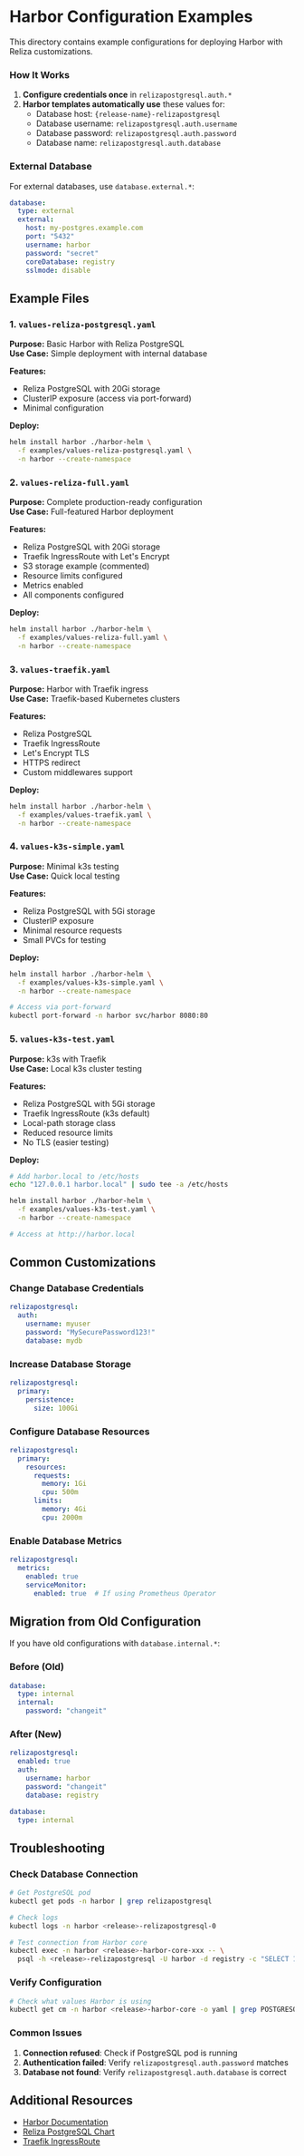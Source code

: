 # Harbor Configuration Examples

This directory contains example configurations for deploying Harbor with Reliza customizations.

### How It Works

1. **Configure credentials once** in `relizapostgresql.auth.*`
2. **Harbor templates automatically use** these values for:
   - Database host: `{release-name}-relizapostgresql`
   - Database username: `relizapostgresql.auth.username`
   - Database password: `relizapostgresql.auth.password`
   - Database name: `relizapostgresql.auth.database`

### External Database

For external databases, use `database.external.*`:

```yaml
database:
  type: external
  external:
    host: my-postgres.example.com
    port: "5432"
    username: harbor
    password: "secret"
    coreDatabase: registry
    sslmode: disable
```

## Example Files

### 1. `values-reliza-postgresql.yaml`
**Purpose:** Basic Harbor with Reliza PostgreSQL  
**Use Case:** Simple deployment with internal database

**Features:**
- Reliza PostgreSQL with 20Gi storage
- ClusterIP exposure (access via port-forward)
- Minimal configuration

**Deploy:**
```bash
helm install harbor ./harbor-helm \
  -f examples/values-reliza-postgresql.yaml \
  -n harbor --create-namespace
```

### 2. `values-reliza-full.yaml`
**Purpose:** Complete production-ready configuration  
**Use Case:** Full-featured Harbor deployment

**Features:**
- Reliza PostgreSQL with 20Gi storage
- Traefik IngressRoute with Let's Encrypt
- S3 storage example (commented)
- Resource limits configured
- Metrics enabled
- All components configured

**Deploy:**
```bash
helm install harbor ./harbor-helm \
  -f examples/values-reliza-full.yaml \
  -n harbor --create-namespace
```

### 3. `values-traefik.yaml`
**Purpose:** Harbor with Traefik ingress  
**Use Case:** Traefik-based Kubernetes clusters

**Features:**
- Reliza PostgreSQL
- Traefik IngressRoute
- Let's Encrypt TLS
- HTTPS redirect
- Custom middlewares support

**Deploy:**
```bash
helm install harbor ./harbor-helm \
  -f examples/values-traefik.yaml \
  -n harbor --create-namespace
```

### 4. `values-k3s-simple.yaml`
**Purpose:** Minimal k3s testing  
**Use Case:** Quick local testing

**Features:**
- Reliza PostgreSQL with 5Gi storage
- ClusterIP exposure
- Minimal resource requests
- Small PVCs for testing

**Deploy:**
```bash
helm install harbor ./harbor-helm \
  -f examples/values-k3s-simple.yaml \
  -n harbor --create-namespace

# Access via port-forward
kubectl port-forward -n harbor svc/harbor 8080:80
```

### 5. `values-k3s-test.yaml`
**Purpose:** k3s with Traefik  
**Use Case:** Local k3s cluster testing

**Features:**
- Reliza PostgreSQL with 5Gi storage
- Traefik IngressRoute (k3s default)
- Local-path storage class
- Reduced resource limits
- No TLS (easier testing)

**Deploy:**
```bash
# Add harbor.local to /etc/hosts
echo "127.0.0.1 harbor.local" | sudo tee -a /etc/hosts

helm install harbor ./harbor-helm \
  -f examples/values-k3s-test.yaml \
  -n harbor --create-namespace

# Access at http://harbor.local
```

## Common Customizations

### Change Database Credentials

```yaml
relizapostgresql:
  auth:
    username: myuser
    password: "MySecurePassword123!"
    database: mydb
```

### Increase Database Storage

```yaml
relizapostgresql:
  primary:
    persistence:
      size: 100Gi
```

### Configure Database Resources

```yaml
relizapostgresql:
  primary:
    resources:
      requests:
        memory: 1Gi
        cpu: 500m
      limits:
        memory: 4Gi
        cpu: 2000m
```

### Enable Database Metrics

```yaml
relizapostgresql:
  metrics:
    enabled: true
    serviceMonitor:
      enabled: true  # If using Prometheus Operator
```

## Migration from Old Configuration

If you have old configurations with `database.internal.*`:

### Before (Old)
```yaml
database:
  type: internal
  internal:
    password: "changeit"
```

### After (New)
```yaml
relizapostgresql:
  enabled: true
  auth:
    username: harbor
    password: "changeit"
    database: registry

database:
  type: internal
```

## Troubleshooting

### Check Database Connection

```bash
# Get PostgreSQL pod
kubectl get pods -n harbor | grep relizapostgresql

# Check logs
kubectl logs -n harbor <release>-relizapostgresql-0

# Test connection from Harbor core
kubectl exec -n harbor <release>-harbor-core-xxx -- \
  psql -h <release>-relizapostgresql -U harbor -d registry -c "SELECT 1"
```

### Verify Configuration

```bash
# Check what values Harbor is using
kubectl get cm -n harbor <release>-harbor-core -o yaml | grep POSTGRESQL
```

### Common Issues

1. **Connection refused**: Check if PostgreSQL pod is running
2. **Authentication failed**: Verify `relizapostgresql.auth.password` matches
3. **Database not found**: Verify `relizapostgresql.auth.database` is correct

## Additional Resources

- [Harbor Documentation](https://goharbor.io/docs/)
- [Reliza PostgreSQL Chart](https://registry.relizahub.com/library/postgresql)
- [Traefik IngressRoute](https://doc.traefik.io/traefik/routing/providers/kubernetes-crd/)
